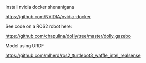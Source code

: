 Install nvidia docker shenanigans

https://github.com/NVIDIA/nvidia-docker

See code on a ROS2 robot here:

https://github.com/chapulina/dolly/tree/master/dolly_gazebo

Model using URDF

https://github.com/mlherd/ros2_turtlebot3_waffle_intel_realsense
